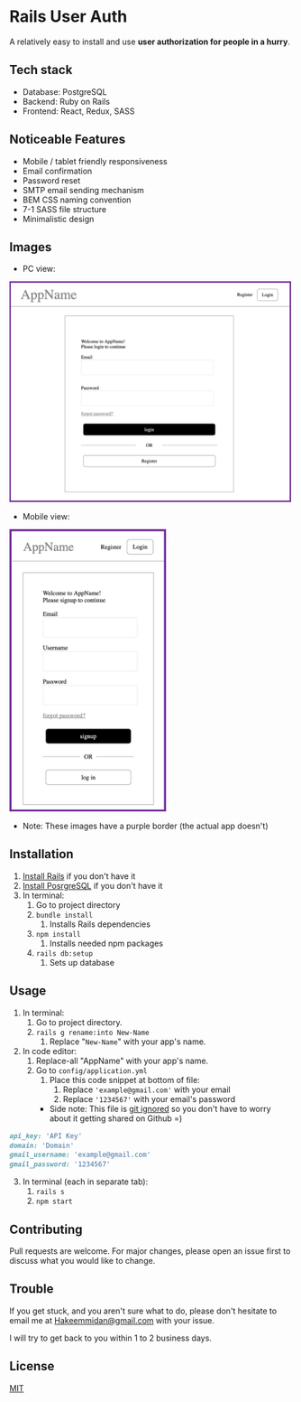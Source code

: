 # Rails User Auth

A relatively easy to install and use **user authorization for people in a hurry**.

## Tech stack
- Database: PostgreSQL
- Backend: Ruby on Rails
- Frontend: React, Redux, SASS

## Noticeable Features
- Mobile / tablet friendly responsiveness
- Email confirmation
- Password reset
- SMTP email sending mechanism
- BEM CSS naming convention
- 7-1 SASS file structure
- Minimalistic design

## Images
- PC view:

<img src="app/assets/images/pc_sample_view.png" alt="drawing" width="500"/>

- Mobile view:

<img src="app/assets/images/mobile_sample_view.png" alt="drawing" height="500"/>

- Note: These images have a purple border (the actual app doesn't)

## Installation
1. [Install Rails](http://installrails.com/) if you don't have it
2. [Install PosrgreSQL](http://postgresguide.com/setup/install.html) if you don't have it
3. In terminal:
    1. Go to project directory
    2. `bundle install`
        1. Installs Rails dependencies
    3. `npm install`
        1. Installs needed npm packages
    4. `rails db:setup`
        1. Sets up database

## Usage
1. In terminal:
    1. Go to project directory.
    2. `rails g rename:into New-Name`
        1. Replace "` New-Name `" with your app's name.
2. In code editor:
    1. Replace-all "AppName" with your app's name.
    3. Go to `config/application.yml`
       1. Place this code snippet at bottom of file:
          1. Replace `'example@gmail.com'` with your email
          2. Replace `'1234567'` with your email's password
        -  Side note: This file is [git ignored](https://guide.freecodecamp.org/git/gitignore/) so you don't have to worry about it getting shared on Github =)
```Ruby
api_key: 'API Key'
domain: 'Domain'
gmail_username: 'example@gmail.com'
gmail_password: '1234567'
```
3. In terminal (each in separate tab):
    1. `rails s`
    3. `npm start`

## Contributing
Pull requests are welcome. For major changes, please open an issue first to discuss what you would like to change.

## Trouble
If you get stuck, and you aren't sure what to do, please don't hesitate to email me at Hakeemmidan@gmail.com with your issue.

I will try to get back to you within 1 to 2 business days.

## License
[MIT](https://choosealicense.com/licenses/mit/)